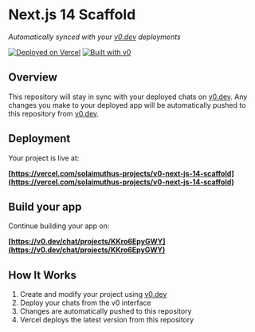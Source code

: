 # Next.js 14 Scaffold

*Automatically synced with your [v0.dev](https://v0.dev) deployments*

[![Deployed on Vercel](https://img.shields.io/badge/Deployed%20on-Vercel-black?style=for-the-badge&logo=vercel)](https://vercel.com/solaimuthus-projects/v0-next-js-14-scaffold)
[![Built with v0](https://img.shields.io/badge/Built%20with-v0.dev-black?style=for-the-badge)](https://v0.dev/chat/projects/KKro6EpyGWY)

## Overview

This repository will stay in sync with your deployed chats on [v0.dev](https://v0.dev).
Any changes you make to your deployed app will be automatically pushed to this repository from [v0.dev](https://v0.dev).

## Deployment

Your project is live at:

**[https://vercel.com/solaimuthus-projects/v0-next-js-14-scaffold](https://vercel.com/solaimuthus-projects/v0-next-js-14-scaffold)**

## Build your app

Continue building your app on:

**[https://v0.dev/chat/projects/KKro6EpyGWY](https://v0.dev/chat/projects/KKro6EpyGWY)**

## How It Works

1. Create and modify your project using [v0.dev](https://v0.dev)
2. Deploy your chats from the v0 interface
3. Changes are automatically pushed to this repository
4. Vercel deploys the latest version from this repository